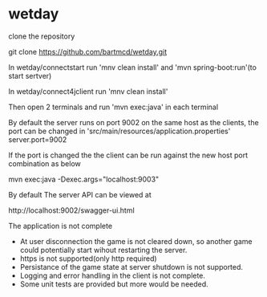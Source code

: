 # wetday

clone the repository

git clone https://github.com/bartmcd/wetday.git

In wetday/connectstart run 
'mnv clean install' 
and 
'mvn spring-boot:run'(to start sertver) 

In wetday/connect4jclient run 
'mnv clean install' 

Then open 2 terminals and run 
'mvn exec:java' 
in each terminal 


By default the server runs on port 9002 on the same host as the clients, the port can be changed in  'src/main/resources/application.properties'
server.port=9002

If the port is changed the the client can be run against the new host port combination as below 

mvn exec:java -Dexec.args="localhost:9003"


By default The server API can be viewed at 

http://localhost:9002/swagger-ui.html



The application is not complete
- At user disconnection the game is not cleared down, so another game could potentially start wihout restarting the server.
- https is not supported(only http required)
- Persistance of the game state at server shutdown is not supported.
- Logging and error handling in the client is not complete.
- Some unit tests are provided but more would be needed.
